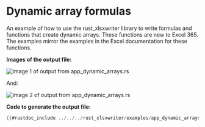 # Dynamic array formulas

An example of how to use the rust_xlsxwriter library to write formulas and
functions that create dynamic arrays. These functions are new to Excel
365. The examples mirror the examples in the Excel documentation for these
functions.

**Images of the output file:**


![Image 1 of output from app_dynamic_arrays.rs](../../images/dynamic_arrays01.png)

And:

![Image 2 of output from app_dynamic_arrays.rs](../../images/dynamic_arrays02.png)

**Code to generate the output file:**

```rust
{{#rustdoc_include ../../../rust_xlsxwriter/examples/app_dynamic_arrays.rs:8:}}
```
